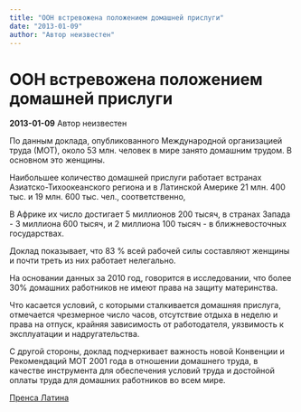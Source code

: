 ```yaml
---
title: "ООН встревожена положением домашней прислуги"
date: "2013-01-09"
author: "Автор неизвестен"
---
```


# ООН встревожена положением домашней прислуги

**2013-01-09** Автор неизвестен

По данным доклада, опубликованного Международной организацией труда (МОТ), около 53 млн. человек в мире занято домашним трудом. В основном это женщины.

Наибольшее количество домашней прислуги работает встранах Азиатско-Тихоокеанского региона и в Латинской Америке 21 млн. 400 тыс. и 19 млн. 600 тыс. чел., соответственно,

В Африке их число достигает 5 миллионов 200 тысяч, в странах Запада - 3 миллиона 600 тысяч, и 2 миллиона 100 тысяч - в ближневосточных государствах.

Доклад показывает, что 83 % всей рабочей силы составляют женщины и почти треть из них работает нелегально.

На основании данных за 2010 год, говорится в исследовании, что более 30% домашних работников не имеют права на защиту материнства.

Что касается условий, с которыми сталкивается домашняя прислуга, отмечается чрезмерное число часов, отсутствие отдыха в неделю и права на отпуск, крайняя зависимость от работодателя, уязвимость к эксплуатации и надругательства.

С другой стороны, доклад подчеркивает важность новой Конвенции и Рекомендаций МОТ 2001 года в отношении домашнего труда, в качестве инструмента для обеспечения условий труда и достойной оплаты труда для домашних работников во всем мире.

[Пренса Латина ](http://www.prensalatina.ru/index.php/pl-noticias-de-america-latina-e-caribe/14411-2013-01-09-15-24-23?opcion=pl-ver-noticia)